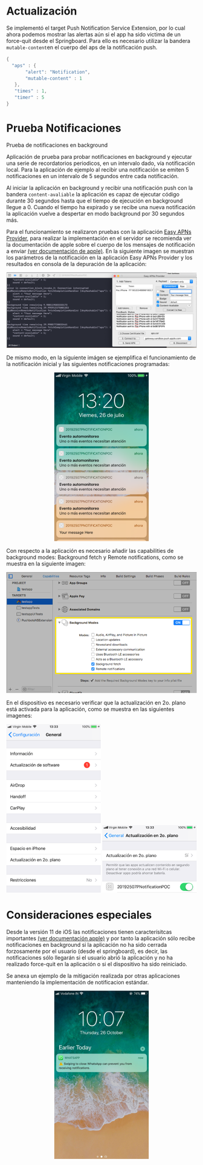 # Actualización 

Se implementó el target Push Notification Service Extension, por lo cual ahora podemos mostrar las alertas aún si el app ha sido victima de un force-quit desde el Springboard. Para ello es necesario utilizar la bandera ``mutable-content``en el cuerpo del aps de la notificación push.

``` swift
{
  "aps" : {
       "alert": "Notification",
       "mutable-content" : 1
   },
   "times" : 1,
   "timer" : 5
}
```

# Prueba Notificaciones
Prueba de notificaciones en background

Aplicación de prueba para probar notificaciones en background y ejecutar una serie de recordatorios periodicos, en un intervalo dado, vía notificación local. Para la aplicación de ejemplo al recibir una notificación se emiten 5 notificaciones en un intervalo de 5 segundos entre cada notificación.

Al iniciar la aplicación en background y recibir una notificación push con la bandera ``content-avaliable`` la aplicación es capaz de ejecutar código durante 30 segundos hasta que el tiempo de ejecución en background llegue a 0. Cuando el tiempo ha expirado y se recibe una nueva notificación la aplicación vuelve a despertar en modo background por 30 segundos más.

Para el funcionamiento se realizaron pruebas con la aplicación [Easy APNs Provider](https://apps.apple.com/us/app/easy-apns-provider-push-notification-service-testing-tool/id989622350?mt=12), para realizar la implementación en el servidor se recomienda ver la documentación de apple sobre el cuerpo de los mensajes de notificación a enviar [(ver documentación de apple)](https://developer.apple.com/documentation/usernotifications/setting_up_a_remote_notification_server/pushing_background_updates_to_your_app). En la siguiente imagen se muestran los parámetros de la notificación en la aplicación Easy APNs Provider y los resultados en consola de la depuración de la aplicación:

<!--
    Esta es otra manera de añadir una imagen, utilizamos html para centrar la imagen en el contenedor
  ![Screenshot](imagenes/Captura_de_Pantalla_2019-07-26.png)
-->

<p align="center">
  <img src="imagenes/Captura_de_Pantalla_2019-07-26.png" alt="Your image title"/>
</p>

De mismo modo, en la siguiente imágen se ejemplifica el funcionamiento de la notificación inicial y las siguientes notificaciones programadas:

<p align="center">
  <img src="imagenes/IMG_0592.png" alt="Your image title" width="250"/>
</p>

Con respecto a la aplicación es necesario añadir las capabilities de background modes: Background fetch y Remote notifications, como se muestra en la siguiente imagen:

<p align="center">
  <img src="imagenes/enabling background modes.png" alt="Your image title"/>
</p>

En el dispositivo es necesario verificar que la actualización en 2o. plano está activada para la aplicación, como se muestra en las siguientes imagenes:

<p align="center">
  <img src="imagenes/IMG_0593.png" alt="Your image title" width="250"/>
  <img src="imagenes/Captura_de_Pantalla_2019-07-26_1.34.58.png" width="250">
</p>

# Consideraciones especiales

Desde la versión 11 de iOS las notificaciones tienen caracterísitcas importantes [(ver documentación apple)](https://developer.apple.com/documentation/uikit/uiapplicationdelegate/1623013-application) y por tanto la aplicación sólo recibe notificaciones en background si la aplicación no ha sido cerrada forzosamente por el usuario (desde el springboard), es decir, las notificaciones sólo llegarán si el usuario abrió la aplicación y no ha realizado force-quit en la aplicación o si el dispositivo ha sido reiniciado.

Se anexa un ejemplo de la mitigación realizada por otras aplicaciones manteniendo la implementación de notificacion estándar.

<p align="center">
  <img src="imagenes/weird-ios-11-bug-blocks-whatsapp-notifications-on-the-iphone-518486-2.jpg"  width="250"/>
</p>
